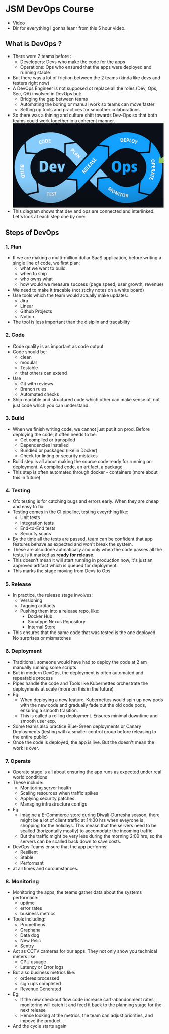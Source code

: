 # JSM DevOps Course

- [Video](https://www.youtube.com/watch?v=H5FAxTBuNM8)
- Dir for everything I gonna leanr from this 5 hour video.

## What is DevOps ?

- There were 2 teams before :
    - Developers: Devs who make the code for the apps
    - Operations: Ops who ensured that the apps were deployed and running stable
- But there was a lot of friction between the 2 teams (kinda like devs and testers right now)
- A DevOps Engineer is not supposed ot replace all the roles (Dev, Ops, Sec, QA) involved in DevOps but:
    - Bridging the gap between teams
    - Automating the boring or manual work so teams can move faster
    - Setting up tools and practices for smoother colaborations.
- So there was a thining and culture shift towards Dev-Ops so that both teams could work together in a coherent manner.
![devops diagram](../assets/devops_01.jpeg)
- This diagram shows that dev and ops are connected and interlinked. Let's look at each step one by one:

## Steps of DevOps

### 1. Plan

- If we are making a multi-million dollar SaaS application, before writing a single line of code, we first plan:
    - what we want to build
    - when to ship
    - who owns what
    - how would we measure success (page speed, user growth, revenue)
- We need to make it tracable (not sticky notes on a white board)
- Use tools which the team would actually make updates:
    - Jira
    - Linear
    - Github Projects
    - Notion
- The tool is less important than the disiplin and tracability

### 2. Code

- Code quality is as important as code output
- Code should be:
    - clean
    - modular
    - Testable
    - that others can extend
- Use
    - Git with reviews
    - Branch rules
    - Automated checks
- Ship readable and structured code which other can make sense of, not just code which you can understand.

### 3. Build

- When we finish writing code, we cannot just put it on prod. Before deploying the code, it often needs to be:
    - Get compiled or transpiled
    - Dependencies installed
    - Bundled or packaged (like in Docker)
    - Check for linting or security mistakes
- Build step is all about making the source code ready for running on deployment. A complied code, an artifact, a package
- This step is often automated through docker - containers (more about this in future)

### 4. Testing

- Ofc testing is for catching bugs and errors early. When they are cheap and easy to fix.
- Testing comes in the CI pipeline, testing eveyrthing like:
    - Unit tests
    - Integration tests
    - End-to-End tests
    - Security scans
- By the time all the tests are passed, team can be confident that app features behave as expected and won't break the system.
- These are also done autmatically and only when the code passes all the tests, is it marked as **ready for release**.
- This doesn't mean it will start running in production now, it's just an approved artifact which is queued for deployment.
- This marks the stage moving from Devs to Ops

### 5. Release

- In practice, the release stage involves:
    - Versioning
    - Tagging artifacts
    - Pushing them into a release repo, like:
        - Docker Hub
        - Sonatype Nexus Repository
        - Internal Store
- This ensures that the same code that was tested is the one deployed. No surprises or mismatches

### 6. Deployment

- Traditional, someone would have had to deploy the code at 2 am manually running some scripts
- But in modern DevOps, the deployment is often automated and repeatable process
- Pipes handle the code and Tools like Kubernettes orchestrate the deployments at scale (more on this in the future)
- Eg:
    - When deploying a new feature, Kubernettes would spin up new pods with the new code and gradually fade out the old code pods, ensuring a smooth trasition.
    - This is called a rolling deployment. Ensures minimal downtime and smooth user exp.
- Some teams also practice Blue-Green deployments or Canary Deployments (testing with a smaller control group before releasing to the entire public)
- Once the code is deployed, the app is live. But the doesn't mean the work is over.

### 7. Operate

- Operate stage is all about ensuring the app runs as expected under real world conditions
- These include:
    - Monitoring server health
    - Scaling resources when traffic spikes
    - Applying security patches
    - Managing infrastructure configs
- Eg:
    - Imagine a E-Commerce store during Diwali-Durresha season, there might be a lot of client traffic at 14:00 hrs when eveyrone is shopping for the holidays. This measn that the servers need to be scalled (horizontally mostly) to accomodate the incoming traffic
    - But the traffic might be very less during the morning 2:00 hrs, so the servers can be scalled back down to save costs.
- DevOps Teams ensure that the app performs:
    - Resilient
    - Stable
    - Performant
- at all times and curcumstances.

### 8. Monitoring

- Monitoring the apps, the teams gather data about the systems performace:
    - uptime
    - error rates
    - business metrics
- Tools including:
    - Prometheus
    - Graphana
    - Data dog
    - New Relic
    - Sentry
- Act as CCTV cameras for our apps. They not only show you technical meters like:
    - CPU usuage
    - Latency or Error logs
- But also business metrics like:
    - orderes processed
    - sign ups completed
    - Revenue Generated
- Eg:
    - If the new checkout flow code increase cart-abandonment rates, monitoring will catch it and feed it back to the planning stage for the next release
    - Hence looking at the metrics, the team can adjust priorities, and impove the product.
- And the cycle starts again
